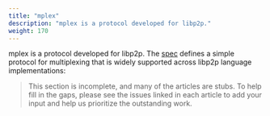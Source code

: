 ```yaml
---
title: "mplex"
description: "mplex is a protocol developed for libp2p."
weight: 170
---
```


mplex is a protocol developed for libp2p. The [spec](https://github.com/libp2p/specs/tree/master/mplex) defines a
simple protocol for multiplexing that is widely supported across libp2p language implementations:

> This section is incomplete, and many of the articles are stubs. To help fill in
> the gaps, please see the issues linked in each article to add your input and
> help us prioritize the outstanding work.

